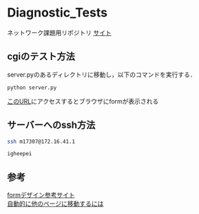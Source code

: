 # Diagnostic_Tests
ネットワーク課題用リポジトリ
[サイト](http://172.16.41.1/~m17307/) 
## cgiのテスト方法
server.pyのあるディレクトリに移動し，以下のコマンドを実行する．
```bush
python server.py
```
[このURL](http://localhost:8080/html/index.html)にアクセスするとブラウザにformが表示される
## サーバーへのssh方法
```bash
ssh m17307@172.16.41.1
```
```bash
igheepei
```
## 参考
[formデザイン参考サイト](https://zero-plus.io/media/html-css/form-coding-practice/)\
[自動的に他のページに移動するには](https://www.hashimoto-h.wakayama-c.ed.jp/club/suugakubu/method/tyuukyuu/jump.html)
